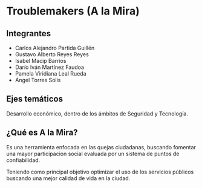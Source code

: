 # Troublemakers (A la Mira)

## Integrantes
* Carlos Alejandro Partida Guillén
* Gustavo Alberto Reyes Reyes
* Isabel Macip Barrios
* Darío Iván Martínez Faudoa
* Pamela Viridiana Leal Rueda
* Ángel Torres Solis

## Ejes temáticos
Desarrollo económico, dentro de los ámbitos de Seguridad y Tecnología.

## ¿Qué es A la Mira?
Es una herramienta enfocada en las quejas ciudadanas, buscando fomentar una mayor participacion social evaluada por un sistema de puntos de confiabilidad.

Teniendo como principal objetivo optimizar el uso de los servicios públicos buscando una mejor calidad de vida en la ciudad.

